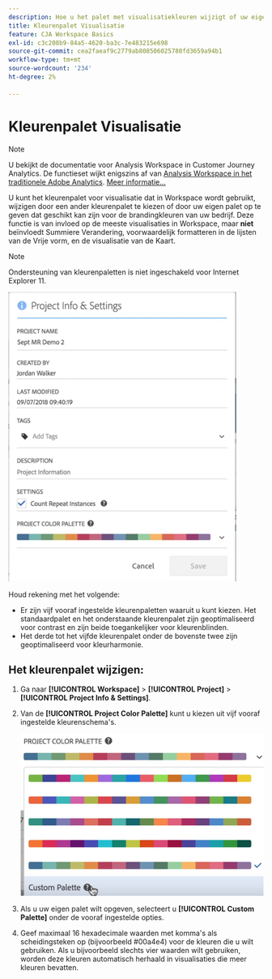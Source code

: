 ```yaml
---
description: Hoe u het palet met visualisatiekleuren wijzigt of uw eigen aangepaste kleurenpalet opgeeft.
title: Kleurenpalet Visualisatie
feature: CJA Workspace Basics
exl-id: c3c208b9-84a5-4620-ba3c-7e483215e698
source-git-commit: cea2faeaf9c2779ab808506025780fd3659a94b1
workflow-type: tm+mt
source-wordcount: '234'
ht-degree: 2%

---
```


# Kleurenpalet Visualisatie

>[!NOTE]
>
>U bekijkt de documentatie voor Analysis Workspace in Customer Journey Analytics. De functieset wijkt enigszins af van [Analysis Workspace in het traditionele Adobe Analytics](https://experienceleague.adobe.com/docs/analytics/analyze/analysis-workspace/home.html). [Meer informatie...](/help/getting-started/cja-aa.md)

U kunt het kleurenpalet voor visualisatie dat in Workspace wordt gebruikt, wijzigen door een ander kleurenpalet te kiezen of door uw eigen palet op te geven dat geschikt kan zijn voor de brandingkleuren van uw bedrijf. Deze functie is van invloed op de meeste visualisaties in Workspace, maar **niet** beïnvloedt Summiere Verandering, voorwaardelijk formatteren in de lijsten van de Vrije vorm, en de visualisatie van de Kaart.

>[!NOTE]
>
>Ondersteuning van kleurenpaletten is niet ingeschakeld voor Internet Explorer 11.

![](assets/color_palettes.png)

Houd rekening met het volgende:

* Er zijn vijf vooraf ingestelde kleurenpaletten waaruit u kunt kiezen. Het standaardpalet en het onderstaande kleurenpalet zijn geoptimaliseerd voor contrast en zijn beide toegankelijker voor kleurenblinden.
* Het derde tot het vijfde kleurenpalet onder de bovenste twee zijn geoptimaliseerd voor kleurharmonie.

## Het kleurenpalet wijzigen:

1. Ga naar **[!UICONTROL Workspace]** > **[!UICONTROL Project]** > **[!UICONTROL Project Info & Settings]**.
1. Van de **[!UICONTROL Project Color Palette]** kunt u kiezen uit vijf vooraf ingestelde kleurenschema&#39;s.

   ![](assets/custom_palette.png)

1. Als u uw eigen palet wilt opgeven, selecteert u **[!UICONTROL Custom Palette]** onder de vooraf ingestelde opties.
1. Geef maximaal 16 hexadecimale waarden met komma&#39;s als scheidingsteken op (bijvoorbeeld #00a4e4) voor de kleuren die u wilt gebruiken. Als u bijvoorbeeld slechts vier waarden wilt gebruiken, worden deze kleuren automatisch herhaald in visualisaties die meer kleuren bevatten.
